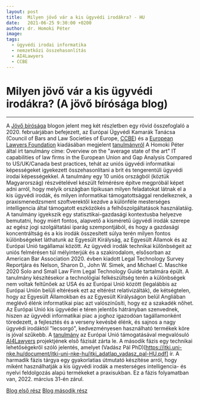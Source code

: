 ```yaml
---
layout: post
title:  Milyen jövő vár a kis ügyvédi irodákra? - HU
date:   2021-06-25 9:30:00 +0200
author: dr. Homoki Péter
image: 
tags:
  - ügyvédi irodai informatika
  - nemzetközi összehasonlítás
  - AI4Lawyers
  - CCBE
---
```


# Milyen jövő vár a kis ügyvédi irodákra? (A jövő bírósága blog)

***

A [Jövő bírósága](https://ajovobirosaga.blog.hu/) blogon jelent meg két részletben egy rövid összefoglaló a 2020. februárjában befejezett, az Európai Ügyvédi Kamarák Tanácsa (Council of Bars and Law Societies of Europe, [CCBE](https://www.ccbe.eu/)) és a [European Lawyers Foundation](https://elf-fae.eu/) kiadásában megjelent [tanulmányról](http://elf-fae.eu/wp-content/uploads/2021/03/Overview-of-the-average-state-of-the-art-IT-capabilities-in-the-EU.pdf)
A Homoki Péter által írt tanulmány címe: Overview on the "average state of the art" IT capabilities of law firms in the European Union and Gap Analysis Compared to US/UK/Canada best practices, tehát az uniós ügyvédi informatikai képességeket igyekezett összehasonlítani a brit és tengerentúli ügyvédi irodai képességekkel. A tanulmány egy 10 uniós országból (köztük Magyarország) részvételével készült felmérésre építve megpróbál képet adni arról, hogy melyik országban tipikusan milyen feladatokat látnak el a kis ügyvédi irodák, és milyen informatikai támogatottsággal rendelkeznek, a praxismenedzsment szoftverektől kezdve a különféle mesterséges intelligencia által támogatott eszközökés a felhőszolgáltatások használatáig.
A tanulmány igyekszik egy statisztikai-gazdasági kontextusba helyezve bemutatni, hogy miért fontos, alapvető a kisméretű ügyvédi irodák szerepe az egész jogi szolgáltatási iparág szempontjából, és hogy a gazdasági koncentráltság és a kis irodák összesített súlya terén milyen fontos különbségeket láthatunk az Egyesült Királyság, az Egyesült Államok és az Európai Unió tagállamai között.
Az ügyvédi irodák technikai különbségeit az uniós felmérésen túl mélyinterjúk és a szakirodalom, elsősorban az American Bar Association 2020. évben kiadott Legal Technology Survey Reportjára és Nelson, Sharon D., John W. Simek, and Michael C. Maschke 2020 Solo and Small Law Firm Legal Technology Guide tartalmára épült.
A tanulmány készítésekor a technológiai felkészültség terén a különbségek nem voltak feltűnőek az USA és az Európai Unió között (legalábbis az Európai Unión belüli eltérések ezt az eltérést relativizálták), de kétségtelen, hogy az Egyesült Államokban és az Egyesült Királyságon belül Angliában meglévő élénk informatikai piac azt valószínűsíti, hogy ez a szakadék nőhet. Az Európai Unió kis ügyvédei e téren jelentős hátrányban szenvednek, hiszen az ügyvédi informatikai piac a joghoz igazodóan tagállamonként töredezett, a fejlesztés és a verseny kevésbé élénk, és sajnos a nagy ügyvédi irodáktól "lecsorgó", kedvezményesen használható termékek köre is jóval szűkebb.
A [tanulmány](http://elf-fae.eu/wp-content/uploads/2021/03/Overview-of-the-average-state-of-the-art-IT-capabilities-in-the-EU.pdf) az Európai Unió támogatásával megvalósuló [AI4Lawyers](https://elf-fae.eu/ai4lawyers/) projektjének első fázisát zárta le.
A második fázis egy technikai lehetőségekről szóló jelentés, amelyet (Vadász Pál PhD)[https://itki.uni-nke.hu/document/itki-uni-nke-hu/itki_adatlap_vadasz_pal-HU.pdf] ír.
A harmadik fázis tárgya egy gyakorlatias útmutató készítése arról, hogy miként használhatják a kis ügyvédi irodák a mesterséges intelligencia- és nyelvi feldolgozás alapú termékeket a praxisukban. Ez a fázis folyamatban van, 2022. március 31-én zárul.

[Blog első rész](https://ajovobirosaga.blog.hu/2021/06/25/milyen_jovo_var_a_kis_ugyvedi_irodakra_1_resz) 
[Blog második rész](https://ajovobirosaga.blog.hu/2021/06/30/milyen_jovo_var_a_kis_ugyvedi_irodakra_2_resz)
